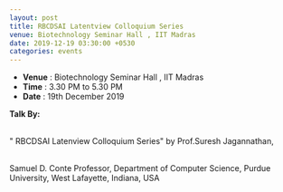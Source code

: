 ```yaml
---
layout: post
title: RBCDSAI Latentview Colloquium Series
venue: Biotechnology Seminar Hall , IIT Madras
date: 2019-12-19 03:30:00 +0530
categories: events
---
```

<ul class="mb-5" >
	<li><b>Venue</b> : Biotechnology Seminar Hall , IIT Madras</li>
	 <li><b>Time</b> : 3.30 PM to 5.30 PM </li>
	 <li><b>Date</b> : 19th December 2019</li>
</ul>

<strong>Talk By: </strong>

<br>" RBCDSAI Latenview Colloquium Series" by Prof.Suresh Jagannathan, 

<br>  Samuel D. Conte Professor, 
Department of Computer Science, 
Purdue University, West Lafayette, Indiana, USA <br>
      
